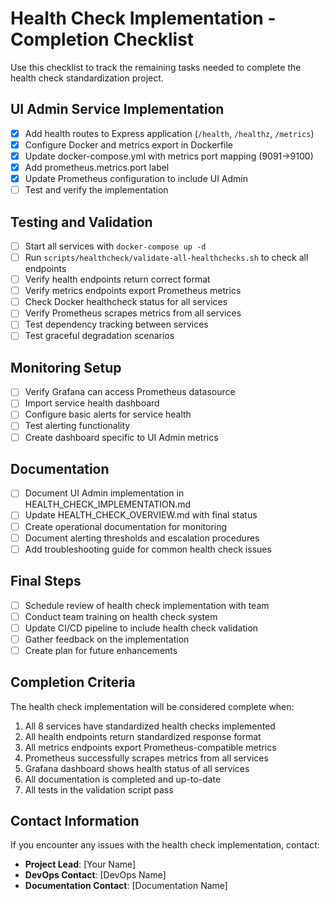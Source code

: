 # Health Check Implementation - Completion Checklist

Use this checklist to track the remaining tasks needed to complete the health check standardization project.

## UI Admin Service Implementation

- [x] Add health routes to Express application (`/health`, `/healthz`, `/metrics`)
- [x] Configure Docker and metrics export in Dockerfile
- [x] Update docker-compose.yml with metrics port mapping (9091→9100)
- [x] Add prometheus.metrics.port label
- [x] Update Prometheus configuration to include UI Admin
- [ ] Test and verify the implementation

## Testing and Validation

- [ ] Start all services with `docker-compose up -d`
- [ ] Run `scripts/healthcheck/validate-all-healthchecks.sh` to check all endpoints
- [ ] Verify health endpoints return correct format
- [ ] Verify metrics endpoints export Prometheus metrics
- [ ] Check Docker healthcheck status for all services
- [ ] Verify Prometheus scrapes metrics from all services
- [ ] Test dependency tracking between services
- [ ] Test graceful degradation scenarios

## Monitoring Setup

- [ ] Verify Grafana can access Prometheus datasource
- [ ] Import service health dashboard
- [ ] Configure basic alerts for service health
- [ ] Test alerting functionality
- [ ] Create dashboard specific to UI Admin metrics

## Documentation

- [ ] Document UI Admin implementation in HEALTH_CHECK_IMPLEMENTATION.md
- [ ] Update HEALTH_CHECK_OVERVIEW.md with final status
- [ ] Create operational documentation for monitoring
- [ ] Document alerting thresholds and escalation procedures
- [ ] Add troubleshooting guide for common health check issues

## Final Steps

- [ ] Schedule review of health check implementation with team
- [ ] Conduct team training on health check system
- [ ] Update CI/CD pipeline to include health check validation
- [ ] Gather feedback on the implementation
- [ ] Create plan for future enhancements

## Completion Criteria

The health check implementation will be considered complete when:

1. All 8 services have standardized health checks implemented
2. All health endpoints return standardized response format
3. All metrics endpoints export Prometheus-compatible metrics
4. Prometheus successfully scrapes metrics from all services
5. Grafana dashboard shows health status of all services
6. All documentation is completed and up-to-date
7. All tests in the validation script pass

## Contact Information

If you encounter any issues with the health check implementation, contact:

- **Project Lead**: [Your Name]
- **DevOps Contact**: [DevOps Name]
- **Documentation Contact**: [Documentation Name]
